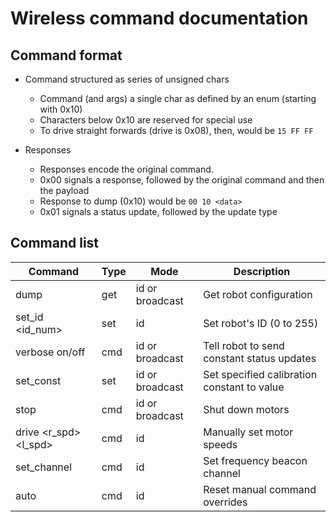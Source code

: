 # Wireless command documentation

## Command format
- Command structured as series of unsigned chars
  - Command (and args) a single char as defined by an enum (starting with 0x10)
  - Characters below 0x10 are reserved for special use
  - To drive straight forwards (drive is 0x08), then, would be `15 FF FF`

- Responses
  - Responses encode the original command.
  - 0x00 signals a response, followed by the original command and then the payload
  - Response to dump (0x10) would be `00 10 <data>`
  - 0x01 signals a status update, followed by the update type

## Command list
| Command                 | Type | Mode            | Description                                 |
|-------------------------|------|-----------------|---------------------------------------------|
| dump                    | get  | id or broadcast | Get robot configuration                     |
| set_id <id_num>         | set  | id              | Set robot's ID (0 to 255)                   |
| verbose on/off          | cmd  | id or broadcast | Tell robot to send constant status updates  |
| set_const <const> <val> | set  | id or broadcast | Set specified calibration constant to value |
| stop                    | cmd  | id or broadcast | Shut down motors                            |
| drive <r_spd> <l_spd>   | cmd  | id              | Manually set motor speeds                   |
| set_channel <channel>   | cmd  | id              | Set frequency beacon channel                |
| auto                    | cmd  | id              | Reset manual command overrides              |
